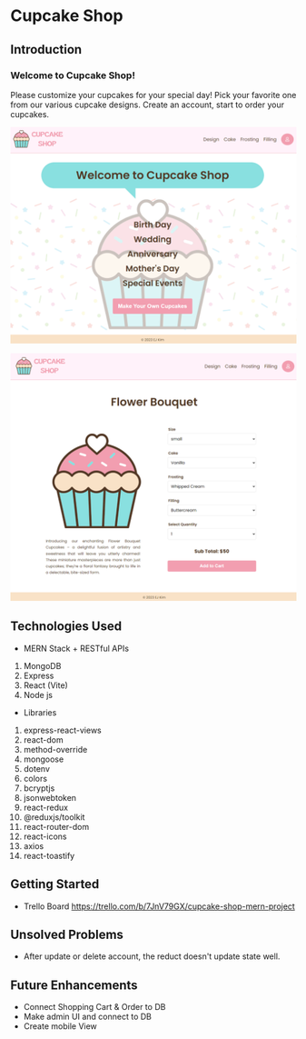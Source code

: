 # Cupcake Shop

## Introduction

### Welcome to Cupcake Shop!

Please customize your cupcakes for your special day!
Pick your favorite one from our various cupcake designs.
Create an account, start to order your cupcakes. 

![cupcakeshop,home](/frontend/src/assets/home.png)

![cupcakeshop,item-detail](/frontend/src/assets/item-detail.png)

## Technologies Used

* MERN Stack + RESTful APIs
1. MongoDB
2. Express
3. React (Vite)
4. Node js

* Libraries
1. express-react-views
2. react-dom 
3. method-override 
4. mongoose 
5. dotenv  
6. colors 
7. bcryptjs 
8. jsonwebtoken 
10. react-redux 
11. @reduxjs/toolkit 
12. react-router-dom 
13. react-icons 
14. axios 
15. react-toastify

## Getting Started
* Trello Board
https://trello.com/b/7JnV79GX/cupcake-shop-mern-project

## Unsolved Problems
* After update or delete account, the reduct doesn't update state well.

## Future Enhancements
* Connect Shopping Cart & Order to DB
* Make admin UI and connect to DB
* Create mobile View